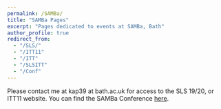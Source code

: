 ```yaml
---
permalink: /SAMBa/
title: "SAMBa Pages"
excerpt: "Pages dedicated to events at SAMBa, Bath"
author_profile: true
redirect_from: 
  - "/SLS/"
  - "/ITT11"
  - "/ITT" 
  - "/SLSITT"
  - "/Conf"
---
```


Please contact me at kap39 at bath.ac.uk for access to the SLS 19/20, or ITT11 website. 
You can find the SAMBa Conference [here](https://kap39.github.io/SAMBa-Conference.html).